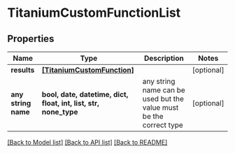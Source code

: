 # TitaniumCustomFunctionList


## Properties
Name | Type | Description | Notes
------------ | ------------- | ------------- | -------------
**results** | [**[TitaniumCustomFunction]**](TitaniumCustomFunction.md) |  | [optional] 
**any string name** | **bool, date, datetime, dict, float, int, list, str, none_type** | any string name can be used but the value must be the correct type | [optional]

[[Back to Model list]](../README.md#documentation-for-models) [[Back to API list]](../README.md#documentation-for-api-endpoints) [[Back to README]](../README.md)


